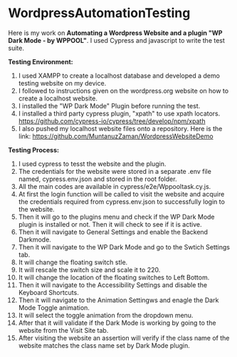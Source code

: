# WordpressAutomationTesting
Here is my work on **Automating a Wordpress Website and a plugin "WP Dark Mode - by WPPOOL"**. I used Cypress and javascript to write the test suite.

**Testing Environment:**
1. I used XAMPP to create a localhost database and developed a demo testing website on my device.
2. I followed to instructions given on the wordpress.org website on how to create a localhost website.
3. I installed the "WP Dark Mode" Plugin before running the test.
4. I installed a third party cypress plugin, "xpath" to use xpath locators.
https://github.com/cypress-io/cypress/tree/develop/npm/xpath 
5. I also pushed my localhost website files onto a repository. Here is the link:
https://github.com/MuntanuzZaman/WordpressWebsiteDemo

**Testing Process:**
1. I used cypress to tesst the website and the plugin.
2. The credentials for the website were stored in a separate .env file named, cypress.env.json and stored in the root folder.
3. All the main codes are available in cypress/e2e/Wppooltask.cy.js. 
4. At first the login function will be called to visit the website and acquire the credentials required from cypress.env.json to successfully login to the website.
5. Then it will go to the plugins menu and check if the WP Dark Mode plugin is installed or not. Then it will check to see if it is active.
6. Then it will navigate to General Settings and enable the Backend Darkmode.
7. Then it will navigate to the WP Dark Mode and go to the Swtich Settings tab.
8. It will change the floating switch stle.
9. It will rescale the switch size and scale it to 220.
10. It will change the location of the floating switches to Left Bottom.
11. Then it will navigate to the Accessibility Settings and disable the Keyboard Shortcuts.
12. Then it will navigate to the Animation Settingws and enagle the Dark Mode Toggle animation.
13. It will select the toggle animation from the dropdown menu.
14. After that it will validate if the Dark Mode is working by going to the website from the Visit Site tab.
15. After visiting the website an assertion will verify if the class name of the website matches the class name set by Dark Mode plugin.
